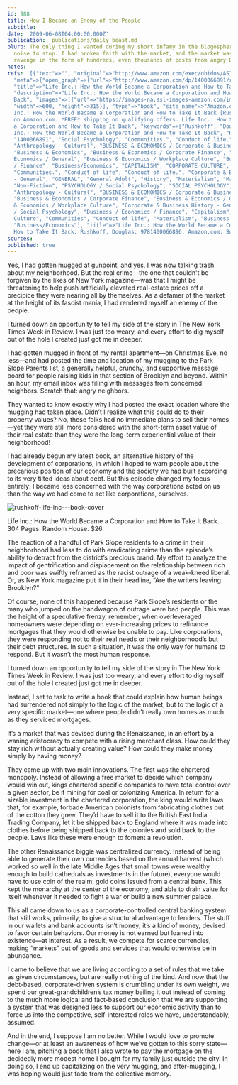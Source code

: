 ```yaml
---
id: 988
title: How I Became an Enemy of the People
subtitle: 
date: '2009-06-08T04:00:00.000Z'
publication: _publications/daily_beast.md
blurb: The only thing I wanted during my short infamy in the blogosphere was for the
  noise to stop. I had broken faith with the market, and the market was seeking its
  revenge in the form of hundreds, even thousands of posts from angry Brooklynites.
notes: 
refs: '[{"text"=>"", "original"=>"http://www.amazon.com/exec/obidos/ASIN/1400066891/thedaibea-20/ref=as_at?tag=thedailybeast-autotag-20&linkCode=as2&",
  "meta"=>{"open_graph"=>{"url"=>"http://www.amazon.com/dp/1400066891/ref=tsm_1_fb_lk",
  "title"=>"Life Inc.: How the World Became a Corporation and How to Take It Back",
  "description"=>"Life Inc.: How the World Became a Corporation and How to Take It
  Back", "images"=>[{"url"=>"https://images-na.ssl-images-amazon.com/images/I/41hLFASs4VL._SR600%2c315_PIWhiteStrip%2cBottomLeft%2c0%2c35_PIStarRatingFOUR%2cBottomLeft%2c360%2c-6_SR600%2c315_ZA(76%20Reviews)%2c445%2c291%2c400%2c400%2carial%2c12%2c4%2c0%2c0%2c5_SCLZZZZZZZ_.jpg",
  "width"=>600, "height"=>315}], "type"=>"book", "site_name"=>"Amazon.com"}, "description"=>"Life
  Inc.: How the World Became a Corporation and How to Take It Back [Rushkoff, Douglas]
  on Amazon.com. *FREE* shipping on qualifying offers. Life Inc.: How the World Became
  a Corporation and How to Take It Back", "keywords"=>["Rushkoff", "Douglas", "Life
  Inc.: How the World Became a Corporation and How to Take It Back", "Random House",
  "1400066891", "Social Psychology", "Communities.", "Conduct of life.", "Materialism.",
  "Anthropology - Cultural", "BUSINESS & ECONOMICS / Corporate & Business History",
  "Business & Economics", "Business & Economics / Corporate Finance", "Business &
  Economics / General", "Business & Economics / Workplace Culture", "Business / Economics
  / Finance", "Business/Economics", "CAPITALISM", "CORPORATE CULTURE", "Communities",
  "Communities.", "Conduct of life", "Conduct of life.", "Corporate & Business History
  - General", "GENERAL", "General Adult", "History", "Materialism", "Materialism.",
  "Non-Fiction", "PSYCHOLOGY / Social Psychology", "SOCIAL PSYCHOLOGY", "United States",
  "Anthropology - Cultural", "BUSINESS & ECONOMICS / Corporate & Business History",
  "Business & Economics / Corporate Finance", "Business & Economics / General", "Business
  & Economics / Workplace Culture", "Corporate & Business History - General", "PSYCHOLOGY
  / Social Psychology", "Business / Economics / Finance", "Capitalism", "Corporate
  Culture", "Communities", "Conduct of life", "Materialism", "Business & Economics",
  "Business/Economics"], "title"=>"Life Inc.: How the World Became a Corporation and
  How to Take It Back: Rushkoff, Douglas: 9781400066896: Amazon.com: Books", "favicon"=>"http://www.amazon.com/favicon.ico"}}]'
sources: 
published: true
---
```

Yes, I had gotten mugged at gunpoint, and yes, I was now talking trash about my neighborhood. But the real crime—the one that couldn't be forgiven by the likes of New York magazine—was that I might be threatening to help push artificially elevated real-estate prices off a precipice they were nearing all by themselves. As a defamer of the market at the height of its fascist mania, I had rendered myself an enemy of the people.

I turned down an opportunity to tell my side of the story in The New York Times Week in Review. I was just too weary, and every effort to dig myself out of the hole I created just got me in deeper.

I had gotten mugged in front of my rental apartment—on Christmas Eve, no less—and had posted the time and location of my mugging to the Park Slope Parents list, a generally helpful, crunchy, and supportive message board for people raising kids in that section of Brooklyn and beyond. Within an hour, my email inbox was filling with messages from concerned neighbors. Scratch that: angry neighbors.

They wanted to know exactly why I had posted the exact location where the mugging had taken place. Didn’t I realize what this could do to their property values? No, these folks had no immediate plans to sell their homes—yet they were still more considered with the short-term asset value of their real estate than they were the long-term experiential value of their neighborhood!

I had already begun my latest book, an alternative history of the development of corporations, in which I hoped to warn people about the precarious position of our economy and the society we had built according to its very tilted ideas about debt. But this episode changed my focus entirely: I became less concerned with the way corporations acted on us than the way we had come to act like corporations, ourselves.

![rushkoff-life-inc---book-cover](http://cdn.thedailybeast.com/content/dailybeast/articles/2009/06/08/how-i-became-an-enemy-of-the-people/_jcr_content/body/image_1.img.503.jpg/1337256000000.cached.jpg "rushkoff-life-inc---book-cover")

Life Inc.: How the World Became a Corporation and How to Take It Back. . 304 Pages. Random House. $26.

 [](http://www.amazon.com/exec/obidos/ASIN/1400066891/thedaibea-20/ref=as_at?tag=thedailybeast-autotag-20&linkCode=as2&) The reaction of a handful of Park Slope residents to a crime in their neighborhood had less to do with eradicating crime than the episode’s ability to detract from the district’s precious brand. My effort to analyze the impact of gentrification and displacement on the relationship between rich and poor was swiftly reframed as the racist outrage of a weak-kneed liberal. Or, as New York magazine put it in their headline, “Are the writers leaving Brooklyn?”

Of course, none of this happened because Park Slope’s residents or the many who jumped on the bandwagon of outrage were bad people. This was the height of a speculative frenzy, remember, when overleveraged homeowners were depending on ever-increasing prices to refinance mortgages that they would otherwise be unable to pay. Like corporations, they were responding not to their real needs or their neighborhood’s but their debt structures. In such a situation, it was the only way for humans to respond. But it wasn’t the most human response.

I turned down an opportunity to tell my side of the story in The New York Times Week in Review. I was just too weary, and every effort to dig myself out of the hole I created just got me in deeper.

Instead, I set to task to write a book that could explain how human beings had surrendered not simply to the logic of the market, but to the logic of a very specific market—one where people didn’t really own homes as much as they serviced mortgages.

It’s a market that was devised during the Renaissance, in an effort by a waning aristocracy to compete with a rising merchant class. How could they stay rich without actually creating value? How could they make money simply by having money?

They came up with two main innovations. The first was the chartered monopoly. Instead of allowing a free market to decide which company would win out, kings chartered specific companies to have total control over a given sector, be it mining for coal or colonizing America. In return for a sizable investment in the chartered corporation, the king would write laws that, for example, forbade American colonists from fabricating clothes out of the cotton they grew. They’d have to sell it to the British East India Trading Company, let it be shipped back to England where it was made into clothes before being shipped back to the colonies and sold back to the people. Laws like these were enough to foment a revolution.

The other Renaissance biggie was centralized currency. Instead of being able to generate their own currencies based on the annual harvest (which worked so well in the late Middle Ages that small towns were wealthy enough to build cathedrals as investments in the future), everyone would have to use coin of the realm: gold coins issued from a central bank. This kept the monarchy at the center of the economy, and able to drain value for itself whenever it needed to fight a war or build a new summer palace.

This all came down to us as a corporate-controlled central banking system that still works, primarily, to give a structural advantage to lenders. The stuff in our wallets and bank accounts isn’t money; it’s a kind of money, devised to favor certain behaviors. Our money is not earned but loaned into existence—at interest. As a result, we compete for scarce currencies, making “markets” out of goods and services that would otherwise be in abundance.

I came to believe that we are living according to a set of rules that we take as given circumstances, but are really nothing of the kind. And now that the debt-based, corporate-driven system is crumbling under its own weight, we spend our great-grandchildren’s tax money bailing it out instead of coming to the much more logical and fact-based conclusion that we are supporting a system that was designed less to support our economic activity than to force us into the competitive, self-interested roles we have, understandably, assumed.

And in the end, I suppose I am no better. While I would love to promote change—or at least an awareness of how we’ve gotten to this sorry state—here I am, pitching a book that I also wrote to pay the mortgage on the decidedly more modest home I bought for my family just outside the city. In doing so, I end up capitalizing on the very mugging, and after-mugging, I was hoping would just fade from the collective memory.
